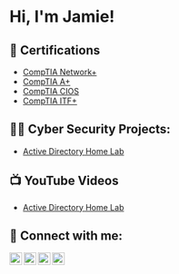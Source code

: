 <h1>Hi, I'm Jamie! 

<h2> 📄 Certifications</h2>

- [CompTIA Network+](https://drive.google.com/file/d/1_DSHfbbB-aU0BtozbjzDafTg5KUMN8xS/view?usp=drive_link)
- [CompTIA A+](https://drive.google.com/file/d/1WAlDJOZYhbS6zdI97PhGYCFAgWWWlR4r/view?usp=drive_link)
- [CompTIA CIOS](https://drive.google.com/file/d/15W-OnoWfjEY_6zpDilE6oA1MWx2Dp_QI/view?usp=drive_link)
- [CompTIA ITF+](https://drive.google.com/file/d/1cEcdQuP4Ua0L5WNYh1-CKqwjVpscP3Sv/view?usp=drive_link)

<h2>👨‍💻 Cyber Security Projects:</h2>

  - [Active Directory Home Lab](https://github.com/joshmadakor1/Algorithms-Practice)

<h2>📺 YouTube Videos</h2>

- [Active Directory Home Lab]()


<h2> 🤳 Connect with me:</h2>

[<img align="left" alt="JoshMadakor | YouTube" width="22px" src="https://cdn.jsdelivr.net/npm/simple-icons@v3/icons/youtube.svg" />][youtube]
[<img align="left" alt="JoshMadakor | Twitter" width="22px" src="https://cdn.jsdelivr.net/npm/simple-icons@v3/icons/twitter.svg" />][twitter]
[<img align="left" alt="JoshMadakor | LinkedIn" width="22px" src="https://cdn.jsdelivr.net/npm/simple-icons@v3/icons/linkedin.svg" />][linkedin]
[<img align="left" alt="JoshMadakor | Instagram" width="22px" src="https://cdn.jsdelivr.net/npm/simple-icons@v3/icons/instagram.svg" />][instagram]

[twitter]: https://twitter.com/joshmadakor
[youtube]: https://www.youtube.com/c/joshmadakor
[instagram]: https://www.instagram.com/joshmadakor/
[linkedin]: https://linkedin.com/in/joshmadakor

<!--
**joshmadakor1/joshmadakor1** is a ✨ _special_ ✨ repository because its `README.md` (this file) appears on your GitHub profile.

Here are some ideas to get you started:

- 🔭 I’m currently working on ...
- 🌱 I’m currently learning ...
- 👯 I’m looking to collaborate on ...
- 🤔 I’m looking for help with ...
- 💬 Ask me about ...
- 📫 How to reach me: ...
- 😄 Pronouns: ...
- ⚡ Fun fact: ...
-->
